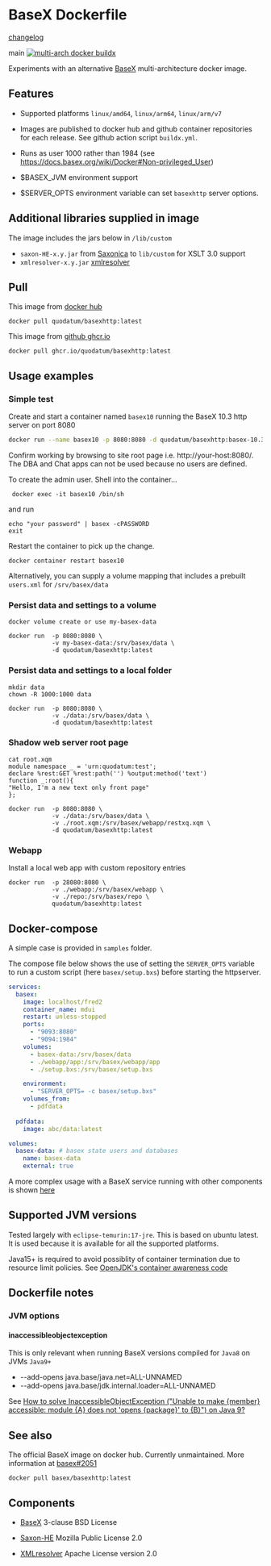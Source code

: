 # BaseX Dockerfile

[changelog](changelog.md)

main
[![multi-arch docker buildx](https://github.com/Quodatum/basex-docker/actions/workflows/buildx.yml/badge.svg)](https://github.com/Quodatum/basex-docker/actions/workflows/buildx.yml)

Experiments with an alternative [BaseX](https://basex.org)  multi-architecture docker image. 


## Features

- Supported platforms `linux/amd64`, `linux/arm64`, `linux/arm/v7`
- Images are published to docker hub and github container repositories for each release. See github action script `buildx.yml`.

- Runs as user 1000 rather than 1984 (see https://docs.basex.org/wiki/Docker#Non-privileged_User)
- $BASEX_JVM environment support
- $SERVER_OPTS environment variable can set `basexhttp` server options.

## Additional libraries supplied in image
The image includes the jars below in `/lib/custom`
-  `saxon-HE-x.y.jar` from [Saxonica](https://www.saxonica.com/products/products.xml) to `lib/custom` for XSLT 3.0 support
- `xmlresolver-x.y.jar` [xmlresolver](https://github.com/xmlresolver/xmlresolver/releases)

## Pull
This image from [docker hub](https://hub.docker.com/r/quodatum/basexhttp)
```
docker pull quodatum/basexhttp:latest
```

This image from [github ghcr.io](https://github.com/Quodatum/basex-docker/pkgs/container/basexhttp)
```
docker pull ghcr.io/quodatum/basexhttp:latest
```


## Usage examples

### Simple test 
Create and start a container named `basex10` running the BaseX 10.3 http server on port 8080

```bash
docker run --name basex10 -p 8080:8080 -d quodatum/basexhttp:basex-10.3 
```
Confirm working by browsing to site root page i.e. http://your-host:8080/.
The DBA and Chat apps can not be used because no users are defined.

To create the admin user. Shell into the container...
```
 docker exec -it basex10 /bin/sh
```
and run
```
echo "your password" | basex -cPASSWORD
exit
```
Restart the container to pick up the change.

```
docker container restart basex10
```
Alternatively, you can supply a volume mapping that includes a prebuilt `users.xml` for `/srv/basex/data`


### Persist data and settings to a volume
```
docker volume create or use my-basex-data 

docker run  -p 8080:8080 \
            -v my-basex-data:/srv/basex/data \
            -d quodatum/basexhttp:latest 
```
### Persist data and settings to a local folder
```
mkdir data 
chown -R 1000:1000 data

docker run  -p 8080:8080 \
            -v ./data:/srv/basex/data \
            -d quodatum/basexhttp:latest 
```
### Shadow web server root page
```
cat root.xqm
module namespace _ = 'urn:quodatum:test';
declare %rest:GET %rest:path('') %output:method('text')
function _:root(){
"Hello, I'm a new text only front page"
};

docker run  -p 8080:8080 \
            -v ./data:/srv/basex/data \
            -v ./root.xqm:/srv/basex/webapp/restxq.xqm \
            -d quodatum/basexhttp:latest
```
### Webapp
Install a local web app with custom repository entries
```
docker run  -p 28080:8080 \
            -v ./webapp:/srv/basex/webapp \
            -v ./repo:/srv/basex/repo \
            quodatum/basexhttp:latest
```
## Docker-compose
A simple case is provided in `samples` folder.

The compose file below shows the use of setting the `SERVER_OPTS` variable to run  a custom script (here `basex/setup.bxs`) before starting the httpserver.
```yaml
services:
  basex:
    image: localhost/fred2
    container_name: mdui
    restart: unless-stopped
    ports:
      - "9093:8080"
      - "9094:1984"
    volumes:
      - basex-data:/srv/basex/data 
      - ./webapp/app:/srv/basex/webapp/app
      - ./setup.bxs:/srv/basex/setup.bxs

    environment:
      - "SERVER_OPTS= -c basex/setup.bxs"
    volumes_from:
      - pdfdata
     
  pdfdata:
    image: abc/data:latest

volumes:
  basex-data: # basex state users and databases
    name: basex-data
    external: true
```
A more complex usage with a BaseX service running with other components is shown [here](https://github.com/willhoeft-it/basex-oauth2/blob/8b9a830a6864dbfdb26abdcc9f34f6480c81f786/docker-compose.yml#L82)
## Supported JVM versions
Tested largely with `eclipse-temurin:17-jre`. This is based on ubuntu latest. It is used because it is available for all the supported platforms.

Java15+ is required to avoid possiblity of container termination due to resource limit policies.
See [OpenJDK's container awareness code](https://developers.redhat.com/articles/2022/04/19/java-17-whats-new-openjdks-container-awareness#recent_changes_in_openjdk_s_container_awareness_code)


## Dockerfile notes

### JVM options
#### inaccessibleobjectexception
This is only relevant when running BaseX versions compiled for `Java8` on JVMs `Java9+`
* --add-opens java.base/java.net=ALL-UNNAMED 
* --add-opens java.base/jdk.internal.loader=ALL-UNNAMED
 
See [How to solve InaccessibleObjectException ("Unable to make {member} accessible: module {A} does not 'opens {package}' to {B}") on Java 9?](https://stackoverflow.com/questions/41265266/how-to-solve-inaccessibleobjectexception-unable-to-make-member-accessible-m)




## See also
The official BaseX image on docker hub. Currently unmaintained. More information at
 [basex#2051](https://github.com/BaseXdb/basex/issues/2051)
```
docker pull basex/basexhttp:latest
```

## Components
* [BaseX](https://basex.org/about/open-source/) 3-clause BSD License

* [Saxon-HE](https://sourceforge.net/projects/saxon/) Mozilla Public License 2.0 

* [XMLresolver](https://github.com/xmlresolver/xmlresolver) Apache License version 2.0
